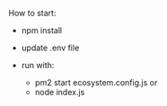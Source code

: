 How to start:
- npm install
- update .env file
- run with:
	  
	+ pm2 start ecosystem.config.js
	or
	+ node index.js
